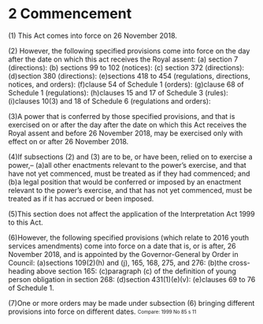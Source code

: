 # 2 Commencement
(1) This Act comes into force on 26 November 2018.

(2) However, the following specified provisions come into force on the day after the date on which this act receives the Royal assent:
    (a) section 7 (directions):
    (b)⁠ sections 99 to 102 (notices):
    (c) ⁠section 372 (directions):
    (d)⁠section 380 (directions):
    (e)⁠sections 418 to 454 (regulations, directions, notices, and orders):
    (f)⁠clause 54 of Schedule 1 (orders):
    (g)⁠clause 68 of Schedule 1 (regulations):
    (h)⁠clauses 15 and 17 of Schedule 3 (rules):
    (i)⁠clauses 10(3) and 18 of Schedule 6 (regulations and orders):
    
(3)⁠A power that is conferred by those specified provisions, and that is exercised on or after the day after the date on which this Act receives the Royal assent and before 26 November 2018, may be exercised only with effect on or after 26 November 2018.

(4)⁠If subsections (2) and (3) are to be, or have been, relied on to exercise a power,–
    (a)⁠all other enactments relevant to the power’s exercise, and that have not yet commenced, must be treated as if they had commenced; and
    (b)⁠a legal position that would be conferred or imposed by an enactment relevant to the power’s exercise, and that has not yet commenced, must be treated as if it has accrued or been imposed.
    
(5)⁠This section does not affect the application of the Interpretation Act 1999 to this Act.

(6)⁠However, the following specified provisions (which relate to 2016 youth services amendments) come into force on a date that is, or is after, 26 November 2018, and is appointed by the Governor-General by Order in Council:
    (a)⁠sections 109(2)(h) and (j), 165, 168, 275, and 276:
    (b)⁠the cross-heading above section 165:
    (c)⁠paragraph (c) of the definition of young person obligation in section 268:
    (d)⁠section 431(1)(e)(v):
    (e)⁠clauses 69 to 76 of Schedule 1.
    
(7)⁠One or more orders may be made under subsection (6) bringing different provisions into force on different dates.
<sub><sup>Compare: 1999 No 85 s 11</sup></sub>
